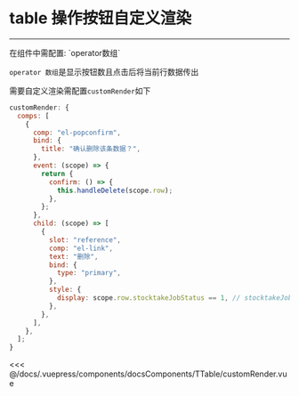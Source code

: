 # table 操作按钮自定义渲染

---

<common-code-format>
  <docsComponents-TTable-customRender slot="source"></docsComponents-TTable-customRender>
  在组件中需配置: `operator数组`
  
  `operator 数组`是显示按钮数且点击后将当前行数据传出

需要自定义渲染需配置`customRender`如下

```js
customRender: {
  comps: [
    {
      comp: "el-popconfirm",
      bind: {
        title: "确认删除该条数据？",
      },
      event: (scope) => {
        return {
          confirm: () => {
            this.handleDelete(scope.row);
          },
        };
      },
      child: (scope) => [
        {
          slot: "reference",
          comp: "el-link",
          text: "删除",
          bind: {
            type: "primary",
          },
          style: {
            display: scope.row.stocktakeJobStatus == 1, // stocktakeJobStatus为1时隐藏
          },
        },
      ],
    },
  ];
}
```

<<< @/docs/.vuepress/components/docsComponents/TTable/customRender.vue

</common-code-format>

